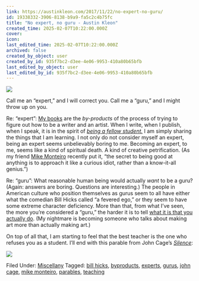 ```yaml
---
link: https://austinkleon.com/2017/11/22/no-expert-no-guru/
id: 19338332-3906-8138-b9a9-fa5c2c4b75fc
title: "No expert, no guru - Austin Kleon"
created_time: 2025-02-07T10:22:00.000Z
cover: 
icon: 
last_edited_time: 2025-02-07T10:22:00.000Z
archived: false
created_by_object: user
created_by_id: 935f7bc2-d3ee-4e06-9953-410a80b65bfb
last_edited_by_object: user
last_edited_by_id: 935f7bc2-d3ee-4e06-9953-410a80b65bfb
---
```


![](https://austinkleon.com/wp-content/uploads/2017/11/the-most-mediocre-e1511382477476.jpg)



Call me an “expert,” and I will correct you. Call me a “guru,” and I might throw up on you.

Re: “expert”: [My books](http://austinkleon.com/books) are the *by-products* of the process of trying to figure out how to be a writer and an artist. When I write, when I publish, when I speak, it is in the spirit of *[being a fellow student.](https://austinkleon.com/2015/06/14/to-be-a-teacher-and-remain-a-student/)* I am simply sharing the things that I am learning. I not only do not consider myself an expert, being an expert seems unbelievably boring to me. Becoming an expert, to me, seems like a kind of spiritual death. A kind of creative petrification. (As my friend [Mike Monteiro](https://clearleft.com/posts/an-interview-with-mike-monteiro) recently put it, “the secret to being good at anything is to approach it like a curious idiot, rather than a know-it-all genius.”)

Re: “guru”: What reasonable human being would actually *want* to be a guru? (Again: answers are boring. Questions are interesting.) The people in American culture who position themselves as gurus seem to all have either what the comedian Bill Hicks called “a fevered ego,” or they seem to have some extreme character deficiency. More than that, from what I’ve seen, the more you’re considered a “guru,” the harder it is to tell [what it is that you actually do](https://www.youtube.com/watch?v=m4OvQIGDg4I). (My nightmare is becoming someone who talks about making art more than actually making art.)

On top of all that, I am starting to feel that the best teacher is the one who refuses you as a student. I’ll end with this parable from John Cage’s *[Silence](https://www.amazon.com/exec/obidos/ASIN/0819571768/wwwaustinkleo-20/ref=nosim/)*:

![](https://austinkleon.com/wp-content/uploads/2017/11/C5CDaB0UcAEFy8y-1-e1511380990718.jpg)



Filed Under: [Miscellany](https://austinkleon.com/category/miscellany/) Tagged: [bill hicks](https://austinkleon.com/tag/bill-hicks/), [byproducts](https://austinkleon.com/tag/byproducts/), [experts](https://austinkleon.com/tag/experts/), [gurus](https://austinkleon.com/tag/gurus/), [john cage](https://austinkleon.com/tag/john-cage/), [mike monteiro](https://austinkleon.com/tag/mike-monteiro/), [parables](https://austinkleon.com/tag/parables/), [teaching](https://austinkleon.com/tag/teaching/)



